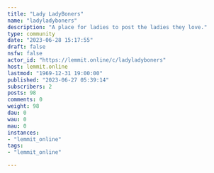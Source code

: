 ```yaml
---
title: "Lady LadyBoners" 
name: "ladyladyboners"
description: "A place for ladies to post the ladies they love."
type: community
date: "2023-06-28 15:17:55"
draft: false
nsfw: false
actor_id: "https://lemmit.online/c/ladyladyboners"
host: lemmit.online
lastmod: "1969-12-31 19:00:00"
published: "2023-06-27 05:39:14"
subscribers: 2
posts: 98
comments: 0
weight: 98
dau: 0
wau: 0
mau: 0
instances:
- "lemmit_online"
tags: 
- "lemmit_online"

---
```

